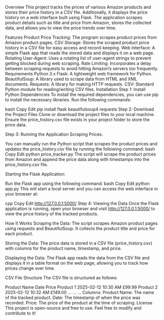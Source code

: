Overview
This project tracks the prices of various Amazon products and stores their price history in a CSV file. Additionally, it displays the price history on a web interface built using Flask. The application scrapes product details such as title and price from Amazon, stores the collected data, and allows you to view the price trends over time.

Features
Product Price Tracking: The program scrapes product prices from Amazon product pages.
CSV Storage: Stores the scraped product price history in a CSV file for easy access and record-keeping.
Web Interface: A simple Flask app that reads the stored data and displays it on a web page.
Rotating User-Agent: Uses a rotating list of user-agent strings to prevent getting blocked during web scraping.
Rate Limiting: Incorporates a delay between scraping requests to avoid hitting Amazon’s servers too frequently.
Requirements
Python 3.x
Flask: A lightweight web framework for Python.
BeautifulSoup: A library used to scrape data from HTML and XML documents.
Requests: A library for making HTTP requests.
CSV: Standard Python module for reading/writing CSV files.
Installation
Step 1: Install Python Dependencies
To install the required dependencies, you can use pip to install the necessary libraries. Run the following commands:

bash
Copy
Edit
pip install flask beautifulsoup4 requests
Step 2: Download the Project Files
Clone or download the project files to your local machine. Ensure the price_history.csv file exists in your project folder to store the price data.

Step 3: Running the Application
Scraping Prices:

You can manually run the Python script that scrapes the product prices and updates the price_history.csv file by running the following command:
bash
Copy
Edit
python price_tracker.py
The script will scrape the product prices from Amazon and append the price data along with timestamps into the price_history.csv file.

Starting the Flask Application:

Run the Flask app using the following command:
bash
Copy
Edit
python app.py
This will start a local server and you can access the web interface in your browser at:

cpp
Copy
Edit
http://127.0.0.1:5000/
Step 4: Viewing the Data
Once the Flask application is running, open your browser and visit http://127.0.0.1:5000/ to view the price history of the tracked products.

How It Works
Scraping the Data: The script scrapes Amazon product pages using requests and BeautifulSoup. It collects the product title and price for each product.

Storing the Data: The price data is stored in a CSV file (price_history.csv) with columns for the product name, timestamp, and price.

Displaying the Data: The Flask app reads the data from the CSV file and displays it in a table format on the web page, allowing you to track how prices change over time.

CSV File Structure
The CSV file is structured as follows:

Product Name	Date	Price
Product 1	2025-02-12 10:30 AM	£99.99
Product 2	2025-02-12 10:32 AM	£149.00
...	...	...
Columns:
Product Name: The name of the tracked product.
Date: The timestamp of when the price was recorded.
Price: The price of the product at the time of scraping.
License
This project is open-source and free to use. Feel free to modify and contribute to it!

